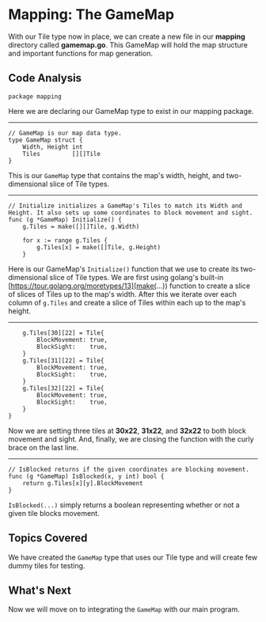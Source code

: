 # Mapping: The GameMap
With our Tile type now in place, we can create a new file in our **mapping** directory called **gamemap.go**. This GameMap will hold the map structure and important functions for map generation.

## Code Analysis

```
package mapping
```
Here we are declaring our GameMap type to exist in our mapping package.

---
```
// GameMap is our map data type.
type GameMap struct {
	Width, Height int
	Tiles         [][]Tile
}
```
This is our `GameMap` type that contains the map's width, height, and two-dimensional slice of Tile types.

---
```
// Initialize initializes a GameMap's Tiles to match its Width and Height. It also sets up some coordinates to block movement and sight.
func (g *GameMap) Initialize() {
	g.Tiles = make([][]Tile, g.Width)

	for x := range g.Tiles {
		g.Tiles[x] = make([]Tile, g.Height)
	}
```
Here is our GameMap's `Initialize()` function that we use to create its two-dimensional slice of Tile types. We are first using golang's built-in [https://tour.golang.org/moretypes/13](make(...)) function to create a slice of slices of Tiles up to the map's width. After this we iterate over each column of `g.Tiles` and create a slice of Tiles within each up to the map's height.

---
```
	g.Tiles[30][22] = Tile{
		BlockMovement: true,
		BlockSight:    true,
	}
	g.Tiles[31][22] = Tile{
		BlockMovement: true,
		BlockSight:    true,
	}
	g.Tiles[32][22] = Tile{
		BlockMovement: true,
		BlockSight:    true,
	}
}
```
Now we are setting three tiles at **30x22**, **31x22**, and **32x22** to both block movement and sight. And, finally, we are closing the function with the curly brace on the last line.

---
```
// IsBlocked returns if the given coordinates are blocking movement.
func (g *GameMap) IsBlocked(x, y int) bool {
	return g.Tiles[x][y].BlockMovement
}
```
`IsBlocked(...)` simply returns a boolean representing whether or not a given tile blocks movement.

## Topics Covered
We have created the `GameMap` type that uses our Tile type and will create few dummy tiles for testing.

## What's Next
Now we will move on to integrating the `GameMap` with our main program.
